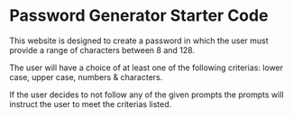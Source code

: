 # Password Generator Starter Code

This website is designed to create a password in which the user must provide a range of characters between 8 and 128.

The user will have a choice of at least one of the following criterias: lower case, upper case, numbers & characters.

If the user decides to not follow any of the given prompts the prompts will instruct the user to meet the criterias listed.

